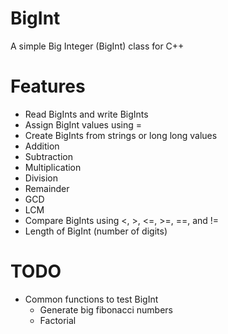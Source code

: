 # BigInt
A simple Big Integer (BigInt) class for C++

# Features
* Read BigInts and write BigInts
* Assign BigInt values using =
* Create BigInts from strings or long long values
* Addition
* Subtraction
* Multiplication
* Division
* Remainder
* GCD
* LCM
* Compare BigInts using <, >, <=, >=, ==, and !=
* Length of BigInt (number of digits)

# TODO
* Common functions to test BigInt
  * Generate big fibonacci numbers
  * Factorial

